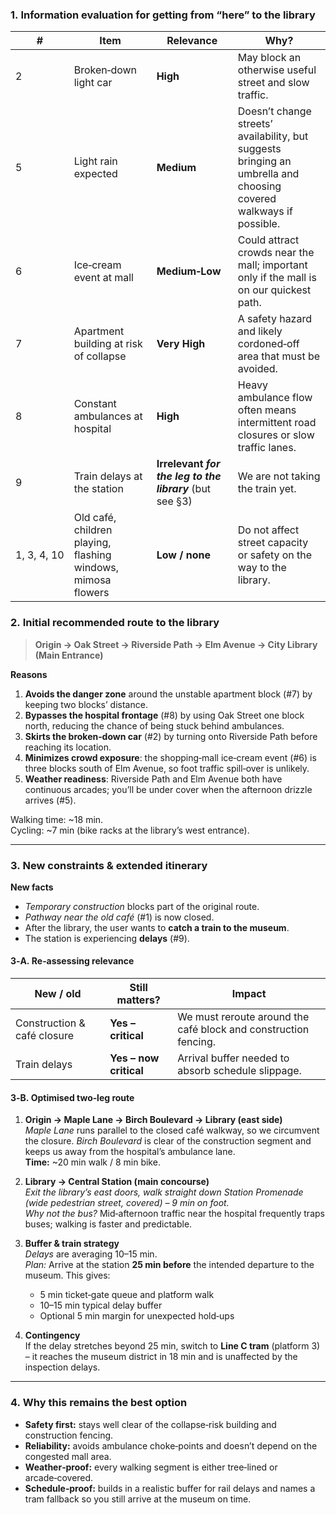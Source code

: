 ### 1. Information evaluation for getting **from “here” to the library**

| # | Item | Relevance | Why? |
|---|------|-----------|------|
| 2 | Broken‑down light car | **High** | May block an otherwise useful street and slow traffic. |
| 5 | Light rain expected | **Medium** | Doesn’t change streets’ availability, but suggests bringing an umbrella and choosing covered walkways if possible. |
| 6 | Ice‑cream event at mall | **Medium‑Low** | Could attract crowds near the mall; important only if the mall is on our quickest path. |
| 7 | Apartment building at risk of collapse | **Very High** | A safety hazard and likely cordoned‑off area that must be avoided. |
| 8 | Constant ambulances at hospital | **High** | Heavy ambulance flow often means intermittent road closures or slow traffic lanes. |
| 9 | Train delays at the station | **Irrelevant *for the leg to the library*** (but see §3) | We are not taking the train yet. |
| 1, 3, 4, 10 | Old café, children playing, flashing windows, mimosa flowers | **Low / none** | Do not affect street capacity or safety on the way to the library. |

### 2. Initial recommended route to the library  

> **Origin → Oak Street → Riverside Path → Elm Avenue → City Library (Main Entrance)**  

**Reasons**

1. **Avoids the danger zone** around the unstable apartment block (#7) by keeping two blocks’ distance.
2. **Bypasses the hospital frontage** (#8) by using Oak Street one block north, reducing the chance of being stuck behind ambulances.
3. **Skirts the broken‑down car** (#2) by turning onto Riverside Path before reaching its location.
4. **Minimizes crowd exposure**: the shopping‑mall ice‑cream event (#6) is three blocks south of Elm Avenue, so foot traffic spill‑over is unlikely.
5. **Weather readiness**: Riverside Path and Elm Avenue both have continuous arcades; you’ll be under cover when the afternoon drizzle arrives (#5).

Walking time: ~18 min.  
Cycling: ~7 min (bike racks at the library’s west entrance).

---

### 3. New constraints & extended itinerary  

**New facts**

* *Temporary construction* blocks part of the original route.
* *Pathway near the old café* (#1) is now closed.
* After the library, the user wants to **catch a train to the museum**.
* The station is experiencing **delays** (#9).

#### 3‑A. Re‑assessing relevance

| New / old | Still matters? | Impact |
|-----------|----------------|--------|
| Construction & café closure | **Yes – critical** | We must reroute around the café block and construction fencing. |
| Train delays | **Yes – now critical** | Arrival buffer needed to absorb schedule slippage. |

#### 3‑B. Optimised two‑leg route  

1. **Origin → Maple Lane → Birch Boulevard → Library (east side)**  
   *Maple Lane* runs parallel to the closed café walkway, so we circumvent the closure. *Birch Boulevard* is clear of the construction segment and keeps us away from the hospital’s ambulance lane.  
   **Time:** ~20 min walk / 8 min bike.

2. **Library → Central Station (main concourse)**  
   *Exit the library’s east doors, walk straight down *Station Promenade* (wide pedestrian street, covered) – 9 min on foot.*  
   *Why not the bus?* Mid‑afternoon traffic near the hospital frequently traps buses; walking is faster and predictable.

3. **Buffer & train strategy**  
   *Delays* are averaging 10–15 min.  
   *Plan:* Arrive at the station **25 min before** the intended departure to the museum. This gives:  

   * 5 min ticket‑gate queue and platform walk  
   * 10–15 min typical delay buffer  
   * Optional 5 min margin for unexpected hold‑ups

4. **Contingency**  
   If the delay stretches beyond 25 min, switch to **Line C tram** (platform 3) – it reaches the museum district in 18 min and is unaffected by the inspection delays.

---

### 4. Why this remains the best option

* **Safety first:** stays well clear of the collapse‑risk building and construction fencing.  
* **Reliability:** avoids ambulance choke‑points and doesn’t depend on the congested mall area.  
* **Weather‑proof:** every walking segment is either tree‑lined or arcade‑covered.  
* **Schedule‑proof:** builds in a realistic buffer for rail delays and names a tram fallback so you still arrive at the museum on time.